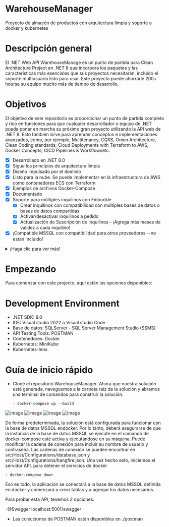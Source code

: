 # WarehouseManager
Proyecto de almacén de productos con arquitectura limpia y soporte a docker y kubernetes

# Descripción general

El .NET Web API WarehouseManage es un punto de partida para Clean Architecture Project en .NET 8 que incorpora los paquetes 
y las características más esenciales que sus proyectos necesitarán, incluido el soporte multiusuario listo para usar. 
Este proyecto puede ahorrarle 200+ hoursa su equipo mucho más de tiempo de desarrollo.

# Objetivos 
El objetivo de este repositorio es proporcionar un punto de partida completo y rico en funciones para que cualquier desarrollador 
o equipo de .NET pueda poner en marcha su próximo gran proyecto utilizando la API web de .NET 8. Esto también sirve para aprender 
conceptos e implementaciones avanzados, como, por ejemplo, Multitenancy, CQRS, Onion Architecture, Clean Coding standards, 
Cloud Deployments with Terraform to AWS, Docker Concepts, CICD Pipelines & Workflowsetc.

- [x] Desarrollado en .NET 8.0
- [x] Sigue los principios de arquitectura limpia
- [x] Diseño impulsado por el dominio
- [x] Listo para la nube. Se puede implementar en la infraestructura de AWS como contenedores ECS con Terraform.
- [x] Ejemplos de archivos Docker-Compose
- [x] Documentado
- [x] Soporte para múltiples inquilinos con Finbuckle
  - [x] Crear inquilinos con compatibilidad con múltiples bases de datos o bases de datos compartidas
  - [x] Activar/desactivar inquilinos a pedido
  - [x] Actualización de Suscripción de Inquilinos - ¡Agrega más meses de validez a cada inquilino!
- [x] ¡Compatible MSSQL con compatibilidad para otros proveedores --no estan incluido!

<details>
  <summary>¡Haga clic para ver más!</summary>
  
   - [x] Utiliza Entity Framework Core como abstracción de base de datos
   - [x] Patrón de repositorio flexible
   - [x] Integración elegante para un rendimiento óptimo
   - [x] Integración de Serilog con varios receptores: archivos, SEQ, Kibana
   - [x] OpenAPI: admite la generación de servicios al cliente
   - [x] Integración de Mapster para una cartografía más rápida
   - [x] Control de versiones de API
   - [x] Almacenamiento en caché de respuestas: almacenamiento en caché distribuido + REDIS
   - [x] Validaciones fluidas
   - [x] Registro de auditoría
   - [x] Gestión avanzada de permisos basados ​​en roles y usuarios
   - [x] Análisis de código e integración de StyleCop con conjuntos de reglas
   - [x] Localización basada en JSON con almacenamiento en caché
   - [x] Soporte de Hangfire: Panel de control seguro
   - [x] Servicio de almacenamiento de archivos
   - [x] Proyectos de prueba
   - [x] Autenticación JWT y Azure AD
   - [x] MediatR-CQRS
   - [x] Notificaciones de SignalR
   - [x] Y mucho más
</details>

# Empezando
Para comenzar con este projecto, aquí están las opciones disponibles:

# Development Environment

  - .NET SDK: 8.0
  - IDE: Visual studio 2022 o Visual studio Code
  - Base de datos: SQLServer - SQL Server Management Studio (SSMS)
  - API Testing Tools: POSTMAN
  - Contenedores: Docker
  - Kubernetes: MiniKube
  - Kubernetes-lens
    
# Guía de inicio rápido 
  - Cloné el repositorio WarehouseManager. Ahora que nuestra solución está generada, 
    naveguemos a la carpeta raíz de la solución y abramos una terminal de comandos para construir la solución.

        - docker-compose up --build

 ![image](https://github.com/user-attachments/assets/baec7741-7a87-4b2c-a7d4-799484e9d325)
 ![image](https://github.com/user-attachments/assets/0371eb9d-9d85-4341-a28d-0c8af19f1058)
 ![image](https://github.com/user-attachments/assets/eedef84a-482e-4316-b079-28503e31deb7)
 ![image](https://github.com/user-attachments/assets/8839cdfe-bb4b-493d-b713-d937f1879fca)


    
De forma predeterminada, la solución está configurada para funcionar con la base de datos MSSQL endocker. Por lo tanto, 
deberá asegurarse de que la instancia de la base de datos MSSQL se ejecute en el comando de docker-compose esté activa y 
ejecutándose en su máquina. Puede modificar la cadena de conexión para incluir su nombre de usuario y contraseña. 
Las cadenas de conexión se pueden encontrar en src/Host/Configurations/database.json y src/Host/Configurations/hangfire.json. 
Una vez hecho esto, iniciemos el servidor API. para detener el servicios de docker

    - docker-compose down


Eso es todo, la aplicación se conectará a la base de datos MSSQL definida en docker y comenzará a crear tablas y a agregar los datos necesarios.

Para probar esta API, tenemos 2 opciones.

-@Swagger localhost:5001/swagger
- Las colecciones de POSTMAN están disponibles en ./postman




